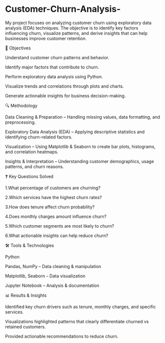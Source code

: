 # Customer-Churn-Analysis-
My project focuses on analyzing customer churn using exploratory data analysis (EDA) techniques. The objective is to identify key factors influencing churn, visualize patterns, and derive insights that can help businesses improve customer retention.

🎯 Objectives

Understand customer churn patterns and behavior.

Identify major factors that contribute to churn.

Perform exploratory data analysis using Python.

Visualize trends and correlations through plots and charts.

Generate actionable insights for business decision-making.

🔍 Methodology

Data Cleaning & Preparation – Handling missing values, data formatting, and preprocessing.

Exploratory Data Analysis (EDA) – Applying descriptive statistics and identifying churn-related factors.

Visualization – Using Matplotlib & Seaborn to create bar plots, histograms, and correlation heatmaps.

Insights & Interpretation – Understanding customer demographics, usage patterns, and churn reasons.

❓ Key Questions Solved

1.What percentage of customers are churning?

2.Which services have the highest churn rates?

3.How does tenure affect churn probability?

4.Does monthly charges amount influence churn?

5.Which customer segments are most likely to churn?

6.What actionable insights can help reduce churn?

🛠️ Tools & Technologies

Python

Pandas, NumPy – Data cleaning & manipulation

Matplotlib, Seaborn – Data visualization

Jupyter Notebook – Analysis & documentation

📊 Results & Insights

Identified key churn drivers such as tenure, monthly charges, and specific services.

Visualizations highlighted patterns that clearly differentiate churned vs retained customers.

Provided actionable recommendations to reduce churn.
